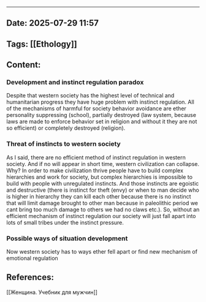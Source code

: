  ---

## Date: 2025-07-29 11:57 

## Tags: [[Ethology]]


## Content:
### Development and instinct regulation paradox 
Despite that western society has the highest level of technical and humanitarian progress they have huge problem with instinct regulation. All of the mechanisms of harmful for society behavior avoidance are ether personality suppressing (school), partially destroyed (law system, because laws are made to enforce behavior set in religion and without it they are not so efficient) or completely destroyed (religion).

### Threat of instincts to western society
As I said, there are no efficient method of instinct regulation in western society. And if no will appear in short time, western civilization can collapse. Why?  In order to make civilization thrive people have to build complex hierarchies and work for society, but complex hierarchies is impossible to build with people with unregulated instincts. And those instincts are egoistic and destructive (there is instinct for theft (envy) or when to man decide who is higher in hierarchy they can kill each other because there is no instinct that will limit damage brought to other man because in paleolithic period we cant bring too much damage to others we had no claws etc.). So, without an efficient mechanism of instinct regulation our society will just fall apart into lots of small tribes under the instinct pressure.

### Possible ways of situation development
Now western society has to ways ether fell apart or find new mechanism of emotional regulation

## References:
[[Женщина. Учебник для мужчин]]